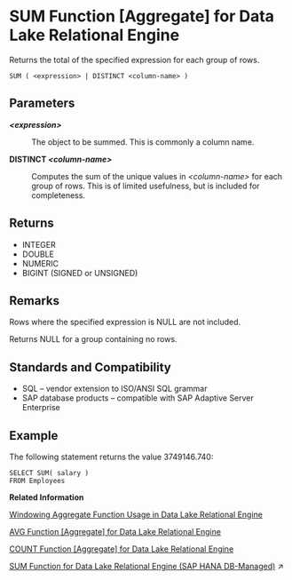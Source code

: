 <!-- loioa5889fe484f21015b024abf6dcede473 -->

# SUM Function \[Aggregate\] for Data Lake Relational Engine

Returns the total of the specified expression for each group of rows.



```
SUM ( <expression> | DISTINCT <column-name> )
```



<a name="loioa5889fe484f21015b024abf6dcede473__SUM_parm1"/>

## Parameters


<dl>
<dt><b>

*<expression\>*

</b></dt>
<dd>

The object to be summed. This is commonly a column name.



</dd><dt><b>

DISTINCT *<column-name\>*

</b></dt>
<dd>

Computes the sum of the unique values in *<column-name\>* for each group of rows. This is of limited usefulness, but is included for completeness.



</dd>
</dl>



<a name="loioa5889fe484f21015b024abf6dcede473__SUM_returns1"/>

## Returns

-   INTEGER
-   DOUBLE
-   NUMERIC
-   BIGINT \(SIGNED or UNSIGNED\)



<a name="loioa5889fe484f21015b024abf6dcede473__SUM_remarks1"/>

## Remarks

Rows where the specified expression is NULL are not included.

Returns NULL for a group containing no rows.



<a name="loioa5889fe484f21015b024abf6dcede473__SUM_standards1"/>

## Standards and Compatibility

-   SQL – vendor extension to ISO/ANSI SQL grammar
-   SAP database products – compatible with SAP Adaptive Server Enterprise



<a name="loioa5889fe484f21015b024abf6dcede473__SUM_example1"/>

## Example

The following statement returns the value 3749146.740:

```
SELECT SUM( salary )
FROM Employees
```

**Related Information**  


[Windowing Aggregate Function Usage in Data Lake Relational Engine](windowing-aggregate-function-usage-in-data-lake-relational-engine-a527f35.md "A major feature of the ISO/ANSI SQL extensions for OLAP is a construct called a window.")

[AVG Function \[Aggregate\] for Data Lake Relational Engine](avg-function-aggregate-for-data-lake-relational-engine-a535f04.md "Computes the average of a numeric expression for a set of rows, or computes the average of a set of unique values.")

[COUNT Function \[Aggregate\] for Data Lake Relational Engine](count-function-aggregate-for-data-lake-relational-engine-a54290f.md "Counts the number of rows in a group, depending on the specified parameters.")

[SUM Function for Data Lake Relational Engine (SAP HANA DB-Managed)](https://help.sap.com/viewer/a898e08b84f21015969fa437e89860c8/2023_2_QRC/en-US/d656f224db9a4567a7ba604993702e94.html "Returns the total of the specified expression for each group of rows.") :arrow_upper_right:

